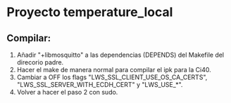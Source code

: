 # Proyecto temperature_local

## Compilar:

1. Añadir "+libmosquitto" a las dependencias (DEPENDS) del Makefile del direcorio padre.
2. Hacer el make de manera normal para compilar el ipk para la Ci40.
3. Cambiar a OFF los flags "LWS_SSL_CLIENT_USE_OS_CA_CERTS", "LWS_SSL_SERVER_WITH_ECDH_CERT" y "LWS_USE_*".
4. Volver a hacer el paso 2 con sudo.
